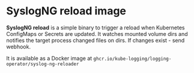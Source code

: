 # SyslogNG reload image

**SyslogNG reload** is a simple binary to trigger a reload when Kubernetes ConfigMaps or Secrets are updated.
It watches mounted volume dirs and notifies the target process changed files on dirs.
If changes exist - send webhook.

It is available as a Docker image at `ghcr.io/kube-logging/logging-operator/syslog-ng-reloader`
